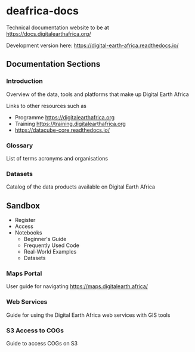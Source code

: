 # deafrica-docs
Technical documentation website to be at https://docs.digitalearthafrica.org/

Development version here: https://digital-earth-africa.readthedocs.io/


## Documentation Sections

### Introduction
Overview of the data, tools and platforms that make up Digital Earth Africa

Links to other resources such as
* Programme https://digitalearthafrica.org
* Training https://training.digitalearthafrica.org
* https://datacube-core.readthedocs.io/

### Glossary
List of terms acronyms and organisations
  
### Datasets
Catalog of the data products available on Digital Earth Africa

## Sandbox
* Register
* Access
* Notebooks
  - Beginner's Guide
  - Frequently Used Code
  - Real-World Examples
  - Datasets
    
### Maps Portal
User guide for navigating https://maps.digitalearth.africa/

### Web Services
Guide for using the Digital Earth Africa web services with GIS tools

### S3 Access to COGs
Guide to access COGs on S3

